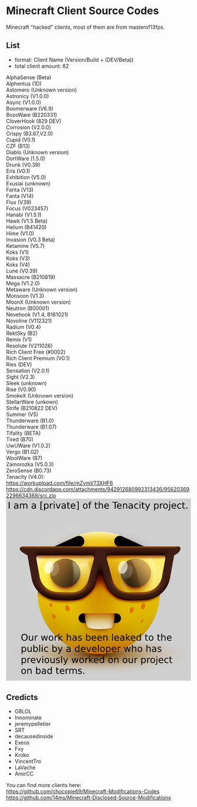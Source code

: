
# Minecraft Client Source Codes
 Minecraft "hacked" clients, most of them are from masterof13fps.
## List
- format: Client Name (Version/Build + (DEV/Beta))
- total client amount: 62

AlphaSense (Beta)\
Alphentus (1D)\
Astomero (Unknown version)\
Astronicy (V1.0.0)\
Async (V1.0.0)\
Boomerware (V6.9)\
BozoWare (B220331)\
CloverHook (829 DEV)\
Corrosion (V2.0.0)\
Crispy (B3.67,V2.0)\
Cupid (V0.1)\
CZF (B13)\
Diablo (Unknown version)\
DortWare (1.5.0)\
Drunk (V0.39)\
Eris (V0.1)\
Exhibition (V5.0)\
Exusiai (unknown)\
Fanta (V13)\
Fanta (V14)\
Flux (V39)\
Focus (V023457)\
Hanabi (V1.5.1)\
Hawk (V1.5 Beta)\
Helium (B41420)\
Hime (V1.0)\
Invasion (V0.3 Beta)\
Ketamine (V5.7)\
Koks (V1)\
Koks (V3)\
Koks (V4)\
Lune (V0.39)\
Massacre (B210819)\
Mega (V1.2.0)\
Metaware (Unknown version)\
Monsoon (V1.3)\
MoonX (Unknown version)\
Neutron (B00001)\
Nevehook (V1.4, B161021)\
Novoline (V112321)\
Radium (V0.4)\
RektSky (B2)\
Remix (V1)\
Resolute (V211026)\
Rich Client Free (#0002)\
Rich Client Premium (V0.1)\
Ries (DEV)\
Sensation (V2.0.1)\
Sight (V2.3)\
Sleek (unknown)\
Rise (V0.90)\
SmokeX (Unknown version)\
StellarWare (unkown)\
Strife (B210822 DEV)\
Summer (V5)\
Thunderware (B1.0)\
Thunderware (B1.07)\
Tifality (BETA)\
Tired (B70)\
UwUWare (V1.0.2)\
Vergo (B1.02)\
WoolWare (B7)\
Zamorozka (V5.0.3)\
ZeroSense (B0.73)\
Tenacity (V4.0): \
https://workupload.com/file/mZvmV73XHF6 \
https://cdn.discordapp.com/attachments/942912680992313436/956203692296634368/src.zip \
![cedo](assets/667.png)
## Credicts
- G8LOL
- Innominate
- jeremypelletier
- SRT
- decausedinside
- Exeos
- Fxy
- Kroko 
- VincentTro
- LaVache
- AmirCC

You can find more clients here:\
https://github.com/chocopie69/Minecraft-Modifications-Codes \
https://github.com/14ms/Minecraft-Disclosed-Source-Modifications
